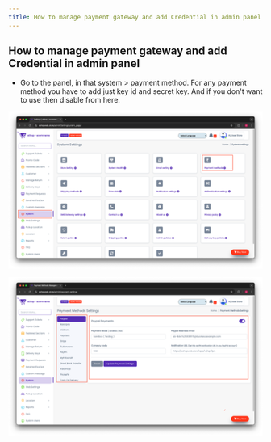 ```yaml
---
title: How to manage payment gateway and add Credential in admin panel
---
```


## How to manage payment gateway and add Credential in admin panel

- Go to the panel, in that system > payment method. For any payment method you have to add just key id and secret key. And if you don't want to use then disable from here.

![eShop](/img/flutter/pay1.png) 

![eShop](/img/flutter/pay2.png) 
